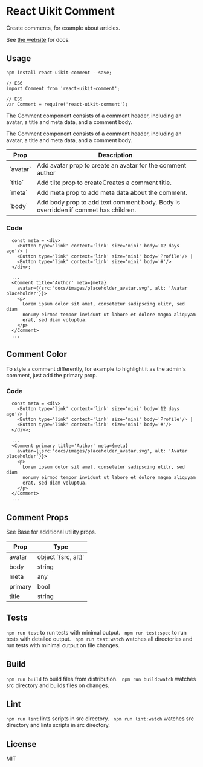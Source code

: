 # React Uikit Comment

Create comments, for example about articles.

See [the website](http://otissv.github.io/react-uikit-components) for docs.

## Usage

    npm install react-uikit-comment --save;

    // ES6
    import Comment from 'react-uikit-comment';

    // ES5
    var Comment = require('react-uikit-comment');

The Comment component consists of a comment header, including an avatar, a title and meta data, and a comment body.

The Comment component consists of a comment header, including an avatar, a title and meta data, and a comment body.

<table class="uk-table">

<thead>

<tr>

<th>Prop</th>

<th>Description</th>

</tr>

</thead>

<tbody>

<tr>

<td>`avatar`</td>

<td>Add avatar prop to create an avatar for the comment author</td>

</tr>

<tr>

<td>`title`</td>

<td>Add tilte prop to createCreates a comment title.</td>

</tr>

<tr>

<td>`meta`</td>

<td>Add meta prop to add meta data about the comment.</td>

</tr>

<tr>

<td>`body`</td>

<td>Add body prop to add text comment body. Body is overridden if commet has children.</td>

</tr>

</tbody>

</table>



### Code

      const meta = <div>
        <Button type='link' context='link' size='mini' body='12 days ago'/> |
        <Button type='link' context='link' size='mini' body='Profile'/> |
        <Button type='link' context='link' size='mini' body='#'/>
      </div>;

      ...
      <Comment title='Author' meta={meta}
        avatar={{src:'docs/images/placeholder_avatar.svg', alt: 'Avatar placeholder'}}>
        <p>
          Lorem ipsum dolor sit amet, consetetur sadipscing elitr, sed diam
          nonumy eirmod tempor invidunt ut labore et dolore magna aliquyam
          erat, sed diam voluptua.
        </p>
      </Comment>
      ...

## Comment Color

To style a comment differently, for example to highlight it as the admin's comment, just add the primary prop.


### Code

      const meta = <div>
        <Button type='link' context='link' size='mini' body='12 days ago'/> |
        <Button type='link' context='link' size='mini' body='Profile'/> |
        <Button type='link' context='link' size='mini' body='#'/>
      </div>;

      ...
      <Comment primary title='Author' meta={meta}
        avatar={{src:'docs/images/placeholder_avatar.svg', alt: 'Avatar placeholder'}}>
        <p>
          Lorem ipsum dolor sit amet, consetetur sadipscing elitr, sed diam
          nonumy eirmod tempor invidunt ut labore et dolore magna aliquyam
          erat, sed diam voluptua.
        </p>
      </Comment>
      ...

## Comment Props

See Base for additional utility props.

<table class="uk-table">

<thead>

<tr>

<th>Prop</th>

<th>Type</th>

</tr>

</thead>

<tbody>

<tr>

<td colspan="1">avatar</td>

<td>object `{src, alt}`</td>

</tr>

<tr>

<td colspan="1">body</td>

<td>string</td>

</tr>

<tr>

<td colspan="1">meta</td>

<td>any</td>

</tr>

<tr>

<td colspan="1">primary</td>

<td>bool</td>

</tr>

<tr>

<td colspan="1">title</td>

<td>string</td>

</tr>

</tbody>

</table>

## Tests

`npm run test` to run tests with minimal output.  
`npm run test:spec` to run tests with detailed output.  
`npm run test:watch` watches all directories and run tests with minimal output on file changes.  

## Build
`npm run build` to build files from distribution.  
`npm run build:watch` watches src directory and builds files on changes.  

## Lint
`npm run lint` lints scripts in src directory.  
`npm run lint:watch` watches src directory and lints scripts in src directory.  

## License
MIT